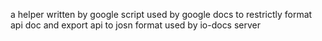 a helper written by google script used by google docs to restrictly format api doc and export api to josn format used by io-docs server

